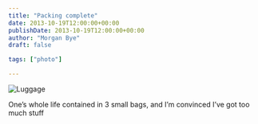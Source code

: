 ```yaml
---
title: "Packing complete"
date: 2013-10-19T12:00:00+00:00
publishDate: 2013-10-19T12:00:00+00:00
author: "Morgan Bye"
draft: false

tags: ["photo"]

---
```


![Luggage](assets/img/2013/20131019.jpg)

One’s whole life contained in 3 small bags, and I’m convinced I’ve got too much stuff
